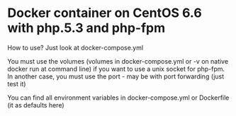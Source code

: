 # Docker container on CentOS 6.6 with php.5.3 and php-fpm

How to use?
Just look at docker-compose.yml

You must use the volumes (volumes in docker-compose.yml or -v on native docker run at command line) if you want to use a unix socket for php-fpm. In another case, you must use the port - may be with port forwarding (just test it)

You can find all environment variables in docker-compose.yml or Dockerfile (it as defaults here)
